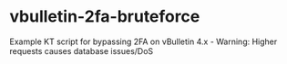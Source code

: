 # vbulletin-2fa-bruteforce
Example KT script for bypassing 2FA on vBulletin 4.x - Warning: Higher requests causes database issues/DoS
